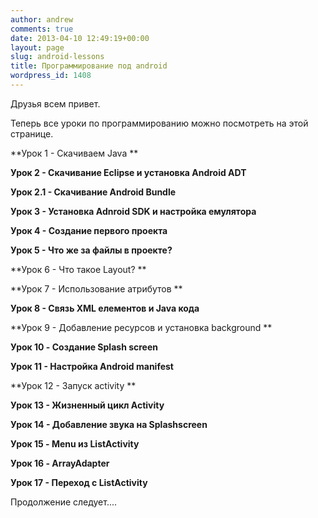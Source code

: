 ```yaml
---
author: andrew
comments: true
date: 2013-04-10 12:49:19+00:00
layout: page
slug: android-lessons
title: Программирование под android
wordpress_id: 1408
---
```


Друзья всем привет.





Теперь все уроки по программированию можно посмотреть на этой странице.





**Урок 1 - Скачиваем Java **









**Урок 2 - Скачивание Eclipse и установка Android ADT**









**Урок 2.1 - Скачивание Android Bundle**









**Урок 3 - Установка Adnroid SDK и настройка емулятора**









**Урок 4 - Создание первого проекта**









**Урок 5 - Что же за файлы в проекте?**









**Урок 6 - Что такое Layout? **









**Урок 7 - Использование атрибутов **









**Урок 8 - Связь XML елементов и Java кода**









**Урок 9 - Добавление ресурсов и установка background **









**Урок 10 - Cоздание Splash screen**









**Урок 11 - Настройка Android manifest**









**Урок 12 - Запуск activity **









**Урок 13 - Жизненный цикл Activity**









**Урок 14 - Добавление звука на Splashscreen**









**Урок 15 - Menu из ListActivity**









**Урок 16 - ArrayAdapter**









**Урок 17 - Переход с ListActivity**









Продолжение следует....
